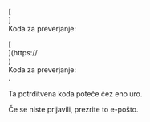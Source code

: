 [<br host>]<br action>Koda za preverjanje:<br code>

[<br host>](https://<br host>)<br action>Koda za preverjanje:<br code>.

Ta potrditvena koda poteče čez eno uro.

Če se niste prijavili, prezrite to e-pošto.